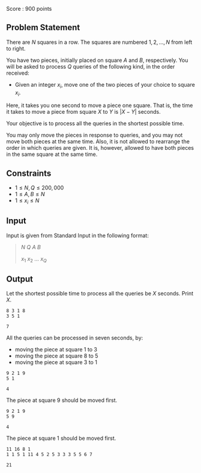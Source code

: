 Score : $900$ points

## Problem Statement

There are $N$ squares in a row. The squares are numbered $1, 2, ..., N$ from left to right.

You have two pieces, initially placed on square $A$ and $B$, respectively.
You will be asked to process $Q$ queries of the following kind, in the order received:

- Given an integer $x_i$, move one of the two pieces of your choice to square $x_i$.

Here, it takes you one second to move a piece one square.
That is, the time it takes to move a piece from square $X$ to $Y$ is $|X-Y|$ seconds.

Your objective is to process all the queries in the shortest possible time.

You may only move the pieces in response to queries, and you may not move both pieces at the same time.
Also, it is not allowed to rearrange the order in which queries are given.
It is, however, allowed to have both pieces in the same square at the same time.

## Constraints

- $1 \leq N, Q \leq 200,000$
- $1 \leq A, B \leq N$
- $1 \leq x_i \leq N$

## Input

Input is given from Standard Input in the following format:

> $N$ $Q$ $A$ $B$
> 
> $x_1$ $x_2$ ... $x_Q$

## Output

Let the shortest possible time to process all the queries be $X$ seconds. Print $X$.

```input1
8 3 1 8
3 5 1
```

```output1
7
```

All the queries can be processed in seven seconds, by:

- moving the piece at square $1$ to $3$
- moving the piece at square $8$ to $5$
- moving the piece at square $3$ to $1$

```input2
9 2 1 9
5 1
```

```output2
4
```

The piece at square $9$ should be moved first.

```input3
9 2 1 9
5 9
```

```output3
4
```

The piece at square $1$ should be moved first.

```input4
11 16 8 1
1 1 5 1 11 4 5 2 5 3 3 3 5 5 6 7
```

```output4
21
```